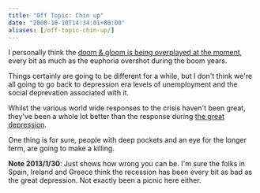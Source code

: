 ```yaml
---
title: "Off Topic: Chin up"
date: "2008-10-10T14:34:01+00:00"
aliases: [/off-topic-chin-up/]
---
```


I personally think the [doom &amp; gloom is being overplayed at the moment](http://www.independent.co.uk/opinion/commentators/hamish-mcrae/hamish-mcrae-its-bad-may-get-worse-but-its-no-great-depression-955492.html), every bit as much as the euphoria overshot during the boom years.

Things certainly are going to be different for a while, but I don't think we're all going to go back to depression era levels of unemployment and the social deprevation associated with it.

Whilst the various world wide responses to the crisis haven't been great, they've been a whole lot better than the response during [the great depression](https://en.wikipedia.org/wiki/Great_Depression).

One thing is for sure, people with deep pockets and an eye for the longer term, are going to make a killing.

**Note 2013/1/30**: Just shows how wrong you can be. I'm sure the folks in Spain, Ireland and Greece think the recession has been every bit as bad as the great depression. Not exactly been a picnic here either.
